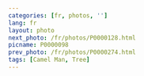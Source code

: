 ```yaml
---
categories: [fr, photos, '']
lang: fr
layout: photo
next_photo: /fr/photos/P0000128.html
picname: P0000098
prev_photo: /fr/photos/P0000274.html
tags: [Camel Man, Tree]
---
```

